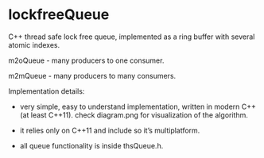 # lockfreeQueue
C++ thread safe lock free queue, implemented as a ring buffer with several atomic indexes.

m2oQueue - many producers to one consumer.

m2mQueue - many producers to many consumers.


Implementation details:

 - very simple, easy to understand implementation, written in modern C++ (at least C++11). check diagram.png for visualization of the algorithm.

 - it relies only on C++11 and include <atomic> so it’s multiplatform. 

 - all queue functionality is inside thsQueue.h.


